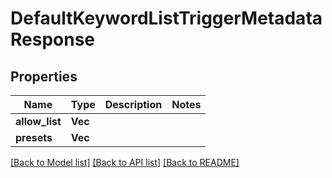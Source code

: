 # DefaultKeywordListTriggerMetadataResponse

## Properties

Name | Type | Description | Notes
------------ | ------------- | ------------- | -------------
**allow_list** | **Vec<String>** |  | 
**presets** | **Vec<i32>** |  | 

[[Back to Model list]](../README.md#documentation-for-models) [[Back to API list]](../README.md#documentation-for-api-endpoints) [[Back to README]](../README.md)


